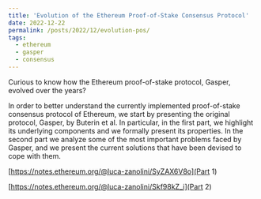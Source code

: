 ```yaml
---
title: 'Evolution of the Ethereum Proof-of-Stake Consensus Protocol'
date: 2022-12-22
permalink: /posts/2022/12/evolution-pos/
tags:
  - ethereum
  - gasper
  - consensus
---
```


Curious to know how the Ethereum proof-of-stake protocol, Gasper, evolved over the years?

In order to better understand the currently implemented proof-of-stake consensus protocol of Ethereum, we start by presenting the original protocol, Gasper, by Buterin et al. In particular, in the first part, we highlight its underlying components and we formally present its properties. In the second part we analyze some of the most important problems faced by Gasper, and we present the current solutions that have been devised to cope with them.

[https://notes.ethereum.org/@luca-zanolini/SyZAX6V8o](Part 1)

[https://notes.ethereum.org/@luca-zanolini/Skf98kZ_i](Part 2)